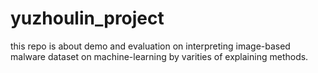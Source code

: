 # yuzhoulin_project
this repo is about demo and evaluation on interpreting image-based malware dataset on machine-learning by varities of explaining methods.
